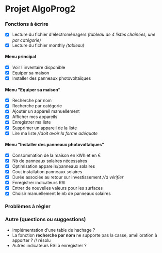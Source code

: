 # Projet AlgoProg2

### Fonctions à écrire
- [x] Lecture du fichier d'électroménagers *(tableau de 4 listes chaînées, une par catégorie)*
- [x] Lecture du fichier monthly *(tableau)*

#### Menu principal
- [x] Voir l'inventaire disponible
- [x] Equiper sa maison
- [x] Installer des panneaux photovoltaïques

#### Menu "Equiper sa maison"
- [x] Recherche par nom
- [x] Recherche par catégorie 
- [x] Ajouter un appareil manuellement
- [x] Afficher mes appareils
- [x] Enregistrer ma liste
- [x] Supprimer un appareil de la liste
- [x] Lire ma liste *//doit avoir la forme adéquate*

#### Menu "Installer des panneaux photovoltaïques"
- [x] Consommation de la maison en kWh et en €
- [x] Nb de panneaux solaires nécessaires
- [x] Optimisation appareils/panneaux solaires
- [x] Cout installation panneaux solaires
- [x] Durée associée au retour sur investissement *//à vérifier*
- [x] Enregistrer indicateurs RSI
- [x] Entrer de nouvelles valeurs pour les surfaces
- [x] Choisir manuellement le nb de panneaux solaires

### Problèmes à régler

### Autre (questions ou suggestions)
- Implémentation d'une table de hachage ?
- La fonction **recherche par nom** ne supporte pas la casse, amélioration à apporter ? // résolu
- Autres indicateurs RSI à enregistrer ?
